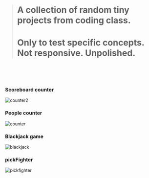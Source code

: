 
># A collection of random tiny projects from coding class.
># Only to test specific concepts. Not responsive. Unpolished.
<br>
<br>
<br>

### Scoreboard counter
![counter2](https://github.com/user-attachments/assets/7c4a2181-aeeb-4321-b0a7-42aaa6723ae8)
<br>

### People counter
![counter](https://github.com/user-attachments/assets/8cc3c159-875b-480d-873b-33da789aee05)
<br>

### Blackjack game
![blackjack](https://github.com/user-attachments/assets/fc71913f-54ea-40f7-9bd3-2565ab232639)
<br>

### pickFighter
![pickfighter](https://github.com/user-attachments/assets/a23117df-b418-452f-93ae-8e502ca179ea)

